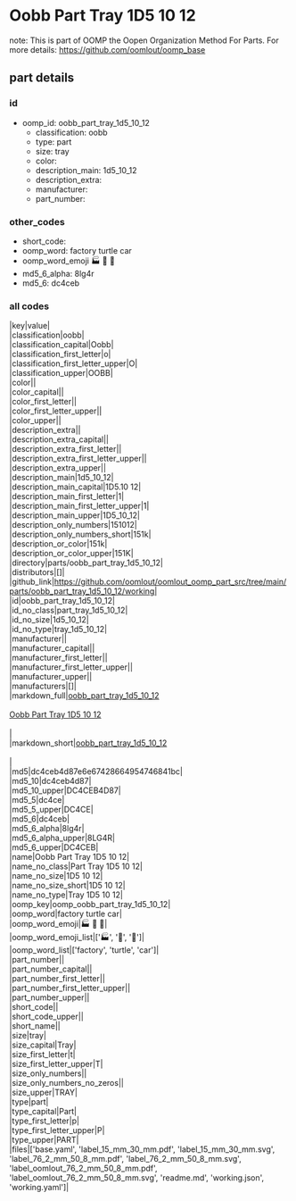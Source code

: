 # Oobb Part Tray 1D5 10 12  

note: This is part of OOMP the Oopen Organization Method For Parts. For more details: https://github.com/oomlout/oomp_base

##  part details





### id
* oomp_id: oobb_part_tray_1d5_10_12
  * classification: oobb
  * type: part
  * size: tray
  * color: 
  * description_main: 1d5_10_12
  * description_extra: 
  * manufacturer: 
  * part_number: 

### other_codes
* short_code: 
* oomp_word: factory turtle car
* oomp_word_emoji :factory: :turtle: :car:
* md5_6_alpha: 8lg4r
* md5_6: dc4ceb

### all codes 
|key|value|  
|classification|oobb|  
|classification_capital|Oobb|  
|classification_first_letter|o|  
|classification_first_letter_upper|O|  
|classification_upper|OOBB|  
|color||  
|color_capital||  
|color_first_letter||  
|color_first_letter_upper||  
|color_upper||  
|description_extra||  
|description_extra_capital||  
|description_extra_first_letter||  
|description_extra_first_letter_upper||  
|description_extra_upper||  
|description_main|1d5_10_12|  
|description_main_capital|1D5.10 12|  
|description_main_first_letter|1|  
|description_main_first_letter_upper|1|  
|description_main_upper|1D5_10_12|  
|description_only_numbers|151012|  
|description_only_numbers_short|151k|  
|description_or_color|151k|  
|description_or_color_upper|151K|  
|directory|parts/oobb_part_tray_1d5_10_12|  
|distributors|[]|  
|github_link|https://github.com/oomlout/oomlout_oomp_part_src/tree/main/parts/oobb_part_tray_1d5_10_12/working|  
|id|oobb_part_tray_1d5_10_12|  
|id_no_class|part_tray_1d5_10_12|  
|id_no_size|1d5_10_12|  
|id_no_type|tray_1d5_10_12|  
|manufacturer||  
|manufacturer_capital||  
|manufacturer_first_letter||  
|manufacturer_first_letter_upper||  
|manufacturer_upper||  
|manufacturers|[]|  
|markdown_full|[oobb_part_tray_1d5_10_12](https://github.com/oomlout/oomlout_oomp_part_src/tree/main/parts/oobb_part_tray_1d5_10_12/working)<br>[](https://github.com/oomlout/oomlout_oomp_part_src/tree/main/parts/oobb_part_tray_1d5_10_12/working)<br>[Oobb Part Tray 1D5 10 12](https://github.com/oomlout/oomlout_oomp_part_src/tree/main/parts/oobb_part_tray_1d5_10_12/working)<br><br>|  
|markdown_short|[oobb_part_tray_1d5_10_12](https://github.com/oomlout/oomlout_oomp_part_src/tree/main/parts/oobb_part_tray_1d5_10_12/working)<br><br>|  
|md5|dc4ceb4d87e6e67428664954746841bc|  
|md5_10|dc4ceb4d87|  
|md5_10_upper|DC4CEB4D87|  
|md5_5|dc4ce|  
|md5_5_upper|DC4CE|  
|md5_6|dc4ceb|  
|md5_6_alpha|8lg4r|  
|md5_6_alpha_upper|8LG4R|  
|md5_6_upper|DC4CEB|  
|name|Oobb Part Tray 1D5 10 12|  
|name_no_class|Part Tray 1D5 10 12|  
|name_no_size|1D5 10 12|  
|name_no_size_short|1D5 10 12|  
|name_no_type|Tray 1D5 10 12|  
|oomp_key|oomp_oobb_part_tray_1d5_10_12|  
|oomp_word|factory turtle car|  
|oomp_word_emoji|:factory: :turtle: :car:|  
|oomp_word_emoji_list|[':factory:', ':turtle:', ':car:']|  
|oomp_word_list|['factory', 'turtle', 'car']|  
|part_number||  
|part_number_capital||  
|part_number_first_letter||  
|part_number_first_letter_upper||  
|part_number_upper||  
|short_code||  
|short_code_upper||  
|short_name||  
|size|tray|  
|size_capital|Tray|  
|size_first_letter|t|  
|size_first_letter_upper|T|  
|size_only_numbers||  
|size_only_numbers_no_zeros||  
|size_upper|TRAY|  
|type|part|  
|type_capital|Part|  
|type_first_letter|p|  
|type_first_letter_upper|P|  
|type_upper|PART|  
|files|['base.yaml', 'label_15_mm_30_mm.pdf', 'label_15_mm_30_mm.svg', 'label_76_2_mm_50_8_mm.pdf', 'label_76_2_mm_50_8_mm.svg', 'label_oomlout_76_2_mm_50_8_mm.pdf', 'label_oomlout_76_2_mm_50_8_mm.svg', 'readme.md', 'working.json', 'working.yaml']|  
